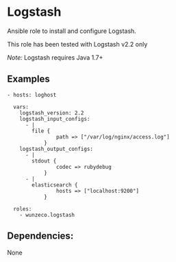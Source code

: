 Logstash
========

Ansible role to install and configure Logstash.

This role has been tested with Logstash v2.2 only

*Note:* Logstash requires Java 1.7+

## Examples

```
- hosts: loghost

  vars:
    logstash_version: 2.2
    logstash_input_configs: 
      - |
        file { 
                path => ["/var/log/nginx/access.log"]
            }
    logstash_output_configs: 
      - |
        stdout { 
                codec => rubydebug
            }
      - |
        elasticsearch { 
                hosts => ["localhost:9200"] 
            }

  roles:
    - wunzeco.logstash
```

## Dependencies:

None
